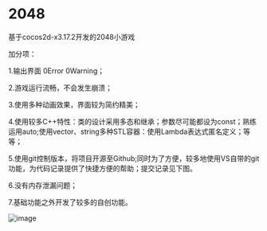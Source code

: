 # 2048
基于cocos2d-x3.17.2开发的2048小游戏

加分项：

1.输出界面 0Error 0Warning；

2.游戏运行流畅，不会发生崩溃；

3.使用多种动画效果，界面较为简约精美；

4.使用较多C++特性：类的设计采用多态和继承；参数尽可能都设为const；熟练运用auto;使用vector、string多种STL容器：使用Lambda表达式匿名定义；等等；

5.使用git控制版本，将项目开源至Github;同时为了方便，较多地使用VS自带的git功能，为代码记录提供了快捷方便的帮助；提交记录见下图。

6.没有内存泄漏问题；

7.基础功能之外开发了较多的自创功能。

![image](https://github.com/sleep-sleep-yyy/2048game/assets/150130338/54fb2762-3c23-4a28-b3e5-84bd7c791f0c)

                 
